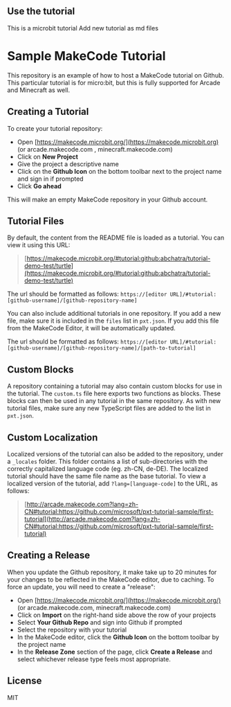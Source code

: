 ## Use the tutorial

This is a microbit tutorial 
Add new tutorial as md files 

# Sample MakeCode Tutorial

This repository is an example of how to host a MakeCode tutorial on Github. This particular tutorial is for micro:bit, but this is fully supported for Arcade and Minecraft as well.

## Creating a Tutorial

To create your tutorial repository:

* Open [https://makecode.microbit.org/](https://makecode.microbit.org) (or arcade.makecode.com , minecraft.makecode.com)
* Click on **New Project**
* Give the project a descriptive name
* Click on the **Github Icon** on the bottom toolbar next to the project name and sign in if prompted
* Click **Go ahead**

This will make an empty MakeCode repository in your Github account.

## Tutorial Files

By default, the content from the README file is loaded as a tutorial. You can view it using this URL:

> [https://makecode.microbit.org/#tutorial:github:abchatra/tutorial-demo-test/turtle](https://makecode.microbit.org/#tutorial:github:abchatra/tutorial-demo-test/turtle)

The url should be formatted as follows: `https://[editor URL]/#tutorial:[github-username]/[github-repository-name]`

You can also include additional tutorials in one repository. If you add a new file, make sure it is included in the `files` list in `pxt.json`. If you add this file from the MakeCode Editor, it will be automatically updated.

The url should be formatted as follows: `https://[editor URL]/#tutorial:[github-username]/[github-repository-name]/[path-to-tutorial]`

## Custom Blocks

A repository containing a tutorial may also contain custom blocks for use in the tutorial. The `custom.ts` file here exports two functions as blocks. These blocks can then be used in any tutorial in the same repository. As with new tutorial files, make sure any new TypeScript files are added to the list in `pxt.json`.

## Custom Localization

Localized versions of the tutorial can also be added to the repository, under a `_locales` folder. This folder contains a list of sub-directories with the correctly capitalized language code (eg. zh-CN, de-DE). The localized tutorial should have the same file name as the base tutorial. To view a localized version of the tutorial, add `?lang=[language-code]` to the URL, as follows:

> [http://arcade.makecode.com?lang=zh-CN#tutorial:https://github.com/microsoft/pxt-tutorial-sample/first-tutorial](http://arcade.makecode.com?lang=zh-CN#tutorial:https://github.com/microsoft/pxt-tutorial-sample/first-tutorial)

## Creating a Release

When you update the Github repository, it make take up to 20 minutes for your changes to be reflected in the MakeCode editor, due to caching. To force an update, you will need to create a "release":

* Open [https://makecode.microbit.org/](https://makecode.microbit.org/) (or arcade.makecode.com, minecraft.makecode.com)
* Click on **Import** on the right-hand side above the row of your projects
* Select **Your Github Repo** and sign into Github if prompted
* Select the repository with your tutorial
* In the MakeCode editor, click the **Github Icon** on the bottom toolbar by the project name
* In the **Release Zone** section of the page, click **Create a Release** and select whichever release type feels most appropriate.

## License

MIT
